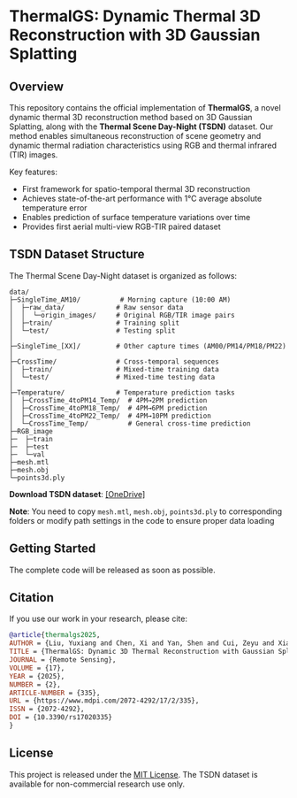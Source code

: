 
# ThermalGS: Dynamic Thermal 3D Reconstruction with 3D Gaussian Splatting


## Overview
This repository contains the official implementation of **ThermalGS**, a novel dynamic thermal 3D reconstruction method based on 3D Gaussian Splatting, along with the **Thermal Scene Day-Night (TSDN)** dataset. Our method enables simultaneous reconstruction of scene geometry and dynamic thermal radiation characteristics using RGB and thermal infrared (TIR) images.

Key features:
- First framework for spatio-temporal thermal 3D reconstruction
- Achieves state-of-the-art performance with 1°C average absolute temperature error
- Enables prediction of surface temperature variations over time
- Provides first aerial multi-view RGB-TIR paired dataset

## TSDN Dataset Structure 
The Thermal Scene Day-Night dataset is organized as follows:

```
data/
├─SingleTime_AM10/          # Morning capture (10:00 AM)
│  ├─raw_data/             # Raw sensor data
│  │  └─origin_images/     # Original RGB/TIR image pairs
│  ├─train/                # Training split
│  └─test/                 # Testing split
│
├─SingleTime_[XX]/         # Other capture times (AM00/PM14/PM18/PM22)
│
├─CrossTime/               # Cross-temporal sequences
│  ├─train/                # Mixed-time training data
│  └─test/                 # Mixed-time testing data
│
├─Temperature/             # Temperature prediction tasks
│  ├─CrossTime_4toPM14_Temp/  # 4PM→2PM prediction
│  ├─CrossTime_4toPM18_Temp/  # 4PM→6PM prediction
│  ├─CrossTime_4toPM22_Temp/  # 4PM→10PM prediction
│  └─CrossTime_Temp/          # General cross-time prediction
├─RGB_image
├─  ├─train
├─  ├─test
├─  └─val
├─mesh.mtl
├─mesh.obj
└─points3d.ply
```
​**Download TSDN dataset**:  [[OneDrive]](https://1drv.ms/u/s!AuxIu5p3iyOxiGeExKUHh35V4HWB?e=8UA0IM)
  
   

**Note**: You need to copy `mesh.mtl`, `mesh.obj`, `points3d.ply` to corresponding folders or modify path settings in the code to ensure proper data loading


## Getting Started

The complete code will be released as soon as possible.

## Citation
If you use our work in your research, please cite:
```bibtex
@article{thermalgs2025,
AUTHOR = {Liu, Yuxiang and Chen, Xi and Yan, Shen and Cui, Zeyu and Xiao, Huaxin and Liu, Yu and Zhang, Maojun},
TITLE = {ThermalGS: Dynamic 3D Thermal Reconstruction with Gaussian Splatting},
JOURNAL = {Remote Sensing},
VOLUME = {17},
YEAR = {2025},
NUMBER = {2},
ARTICLE-NUMBER = {335},
URL = {https://www.mdpi.com/2072-4292/17/2/335},
ISSN = {2072-4292},
DOI = {10.3390/rs17020335}
}
```

## License
This project is released under the [MIT License](LICENSE). The TSDN dataset is available for non-commercial research use only.


